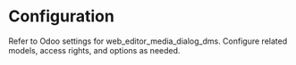 # Configuration

Refer to Odoo settings for web_editor_media_dialog_dms. Configure related models, access rights, and options as needed.
